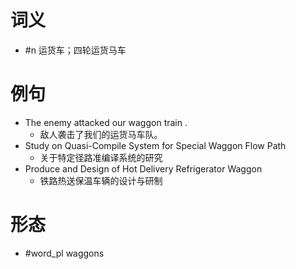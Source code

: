# 词义
- #n 运货车；四轮运货马车
# 例句
- The enemy attacked our waggon train .
	- 敌人袭击了我们的运货马车队。
- Study on Quasi-Compile System for Special Waggon Flow Path
	- 关于特定径路准编译系统的研究
- Produce and Design of Hot Delivery Refrigerator Waggon
	- 铁路热送保温车辆的设计与研制
# 形态
- #word_pl waggons
